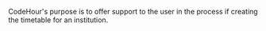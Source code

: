 CodeHour's purpose is to offer support to the user in the process if creating the timetable for an institution.
